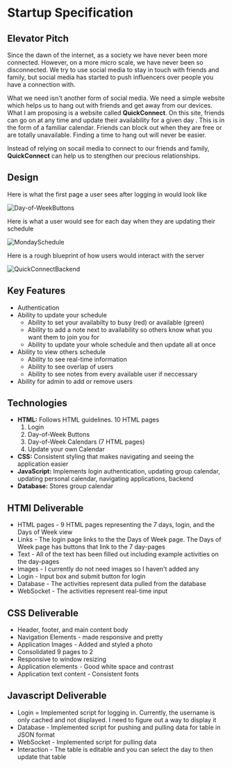 # Startup Specification
## Elevator Pitch
Since the dawn of the internet, as a society we have never been more connected. However, on a more micro scale, we have never been so disconnected. We try to use social media to stay in touch with friends and family, but social media has started to push influencers over people you have a connection with. 

What we need isn't another form of social media. We need a simple website which helps us to hang out with friends and get away from our devices. What I am proposing is a website called **QuickConnect**. On this site, friends can go on at any time and update their availability for a given day . This is in the form of a familiar calendar. Friends can block out when they are free or are totally unavailable. Finding a time to hang out will never be easier.

Instead of relying on socail media to connect to our friends and family, **QuickConnect** can help us to stengthen our precious relationships.

## Design
Here is what the first page a user sees after logging in would look like

![Day-of-WeekButtons](https://github.com/jared-parrish321/startup/assets/74101493/5640b5c1-2a1a-48df-9e4c-1af388d18313)

Here is what a user would see for each day when they are updating their schedule

![MondaySchedule](https://github.com/jared-parrish321/startup/assets/74101493/95d48a3f-26f1-4b5d-a4ae-148487928eb1)

Here is a rough blueprint of how users would interact with the server

![QuickConnectBackend](https://github.com/jared-parrish321/startup/assets/74101493/f9ea2392-6c81-4ce4-bd01-dcf4a03a64bd)

## Key Features
- Authentication
- Ability to update your schedule
    - Ability to set your availabilty to busy (red) or available (green)
    - Ability to add a note next to availability so others know what you want them to join you for
    - Ability to update your whole schedule and then update all at once
- Ability to view others schedule
    - Ability to see real-time information
    - Ability to see overlap of users
    - Ability to see notes from every available user if neccessary
- Ability for admin to add or remove users

## Technologies
- **HTML:** Follows HTML guidelines. 10 HTML pages
    1. Login
    2. Day-of-Week Buttons
    3. Day-of-Week Calendars (7 HTML pages)
    4. Update your own Calendar
- **CSS:** Consistent styling that makes navigating and seeing the application easier
- **JavaScript:** Implements login authentication, updating group calendar, updating personal calendar, navigating applications, backend
- **Database:** Stores group calendar

## HTMl Deliverable
- HTML pages - 9 HTML pages representing the 7 days, login, and the Days of Week view
- Links - The login page links to the the Days of Week page. The Days of Week page has buttons that link to the 7 day-pages
- Text - All of the text has been filled out including example activities on the day-pages
- Images - I currently do not need images so I haven't added any
- Login - Input box and submit button for login
- Database - The activities represent data pulled from the database
- WebSocket - The activities represent real-time input

## CSS Deliverable
- Header, footer, and main content body
- Navigation Elements - made responsive and pretty
- Application Images - Added and styled a photo
- Consolidated 9 pages to 2
- Responsive to window resizing 
- Application elements - Good white space and contrast
- Application text content - Consistent fonts

## Javascript Deliverable
- Login = Implemented script for logging in. Currently, the username is only cached and not displayed. I need to figure out a way to display it
- Database - Implemented script for pushing and pulling data for table in JSON format
- WebSocket - Implemented script for pulling data
- Interaction - The table is editable and you can select the day to then update that table
